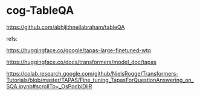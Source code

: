 # cog-TableQA

https://github.com/abhijithneilabraham/tableQA


refs:

https://huggingface.co/google/tapas-large-finetuned-wtq

https://huggingface.co/docs/transformers/model_doc/tapas

https://colab.research.google.com/github/NielsRogge/Transformers-Tutorials/blob/master/TAPAS/Fine_tuning_TapasForQuestionAnswering_on_SQA.ipynb#scrollTo=_OsPodbiDliR
